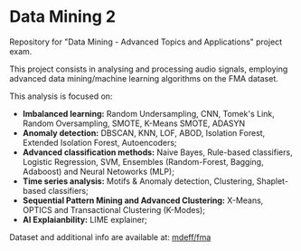 # Data Mining 2

Repository for "Data Mining - Advanced Topics and Applications" project exam.

This project consists in analysing and processing audio signals, employing advanced data mining/machine learning algorithms on the FMA dataset. 

This analysis is focused on:
- **Imbalanced learning:** Random Undersampling, CNN, Tomek's Link, Random Oversampling, SMOTE, K-Means SMOTE, ADASYN
- **Anomaly detection:** DBSCAN, KNN, LOF, ABOD, Isolation Forest, Extended Isolation Forest, Autoencoders;
- **Advanced classification methods:** Naive Bayes, Rule-based classifiers, Logistic Regression, SVM, Ensembles (Random-Forest, Bagging, Adaboost) and Neural Netoworks (MLP);
- **Time series analysis:** Motifs & Anomaly detection, Clustering, Shaplet-based classifiers;
- **Sequential Pattern Mining and Advanced Clustering:** X-Means, OPTICS and Transactional Clustering (K-Modes);
- **AI Explaianbility:** LIME explainer;

Dataset and additional info are available at: [mdeff/fma](https://github.com/mdeff/fma)
